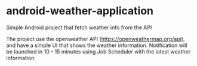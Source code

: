 # android-weather-application
Simple Android project that fetch weather info from the API

The project use the openweather API (https://openweathermap.org/api), and have a simple UI that shows the weather information.
Notification will be launched in 10 - 15 minutes using Job Scheduler with the latest weather information
